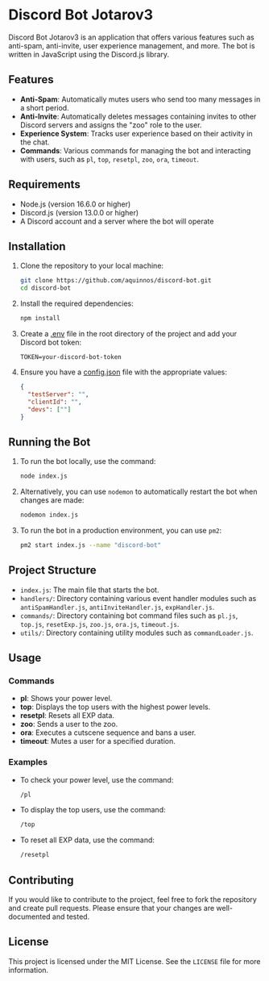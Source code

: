 # Discord Bot Jotarov3

Discord Bot Jotarov3 is an application that offers various features such as anti-spam, anti-invite, user experience management, and more. The bot is written in JavaScript using the Discord.js library.

## Features

- **Anti-Spam**: Automatically mutes users who send too many messages in a short period.
- **Anti-Invite**: Automatically deletes messages containing invites to other Discord servers and assigns the "zoo" role to the user.
- **Experience System**: Tracks user experience based on their activity in the chat.
- **Commands**: Various commands for managing the bot and interacting with users, such as `pl`, `top`, `resetpl`, `zoo`, `ora`, `timeout`.

## Requirements

- Node.js (version 16.6.0 or higher)
- Discord.js (version 13.0.0 or higher)
- A Discord account and a server where the bot will operate

## Installation

1. Clone the repository to your local machine:

    ```bash
    git clone https://github.com/aquinnos/discord-bot.git
    cd discord-bot
    ```

2. Install the required dependencies:

    ```bash
    npm install
    ```

3. Create a [.env](http://_vscodecontentref_/0) file in the root directory of the project and add your Discord bot token:

    ```env
    TOKEN=your-discord-bot-token
    ```

4. Ensure you have a [config.json](http://_vscodecontentref_/1) file with the appropriate values:

    ```json
    {
      "testServer": "", 
      "clientId": "", 
      "devs": [""] 
    }
    ```

## Running the Bot

1. To run the bot locally, use the command:

    ```bash
    node index.js
    ```

2. Alternatively, you can use `nodemon` to automatically restart the bot when changes are made:

    ```bash
    nodemon index.js
    ```

3. To run the bot in a production environment, you can use `pm2`:

    ```bash
    pm2 start index.js --name "discord-bot"
    ```

## Project Structure

- `index.js`: The main file that starts the bot.
- `handlers/`: Directory containing various event handler modules such as `antiSpamHandler.js`, `antiInviteHandler.js`, `expHandler.js`.
- `commands/`: Directory containing bot command files such as `pl.js`, `top.js`, `resetExp.js`, `zoo.js`, `ora.js`, `timeout.js`.
- `utils/`: Directory containing utility modules such as `commandLoader.js`.

## Usage

### Commands

- **pl**: Shows your power level.
- **top**: Displays the top users with the highest power levels.
- **resetpl**: Resets all EXP data.
- **zoo**: Sends a user to the zoo.
- **ora**: Executes a cutscene sequence and bans a user.
- **timeout**: Mutes a user for a specified duration.

### Examples

- To check your power level, use the command:

    ```bash
    /pl
    ```

- To display the top users, use the command:

    ```bash
    /top
    ```

- To reset all EXP data, use the command:

    ```bash
    /resetpl
    ```

## Contributing

If you would like to contribute to the project, feel free to fork the repository and create pull requests. Please ensure that your changes are well-documented and tested.

## License

This project is licensed under the MIT License. See the `LICENSE` file for more information.
